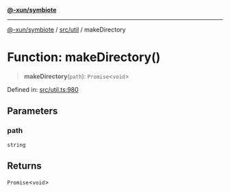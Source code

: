 [**@-xun/symbiote**](../../../README.md)

***

[@-xun/symbiote](../../../README.md) / [src/util](../README.md) / makeDirectory

# Function: makeDirectory()

> **makeDirectory**(`path`): `Promise`\<`void`\>

Defined in: [src/util.ts:980](https://github.com/Xunnamius/symbiote/blob/023107e8d1856ee3cd449bab77222ba9d9fdb206/src/util.ts#L980)

## Parameters

### path

`string`

## Returns

`Promise`\<`void`\>
